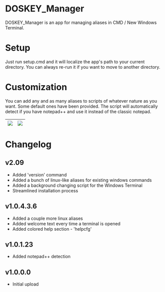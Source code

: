 # DOSKEY_Manager

DOSKEY_Manager is an app for managing aliases in CMD / New Windows Terminal.

# Setup
Just run setup.cmd and it will localize the app's path to your current directory.
You can always re-run it if you want to move to another directory.

# Customization
You can add any and as many aliases to scripts of whatever nature as you want.
Some default ones have been provided.
The script will automatically detect if you have notepad++ and use it instead of the classic notepad.

|![](https://i.imgur.com/LryZzs7.png)   |  ![](https://i.imgur.com/S3UXR9S.png)|
|-------------------------------------|------------------------------------|

# Changelog
## v2.09
+ Added 'version' command
+ Added a bunch of linux-like aliases for existing windows commands
+ Added a background changing script for the Windows Terminal
+ Streamlined installation process

## v1.0.4.3.6
+ Added a couple more linux aliases
+ Added welcome text every time a terminal is opened
+ Added colored help section - 'helpcfg'
  
## v1.0.1.23
+ Added notepad++ detection
  
## v1.0.0.0
- Initial upload
